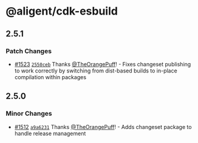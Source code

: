 # @aligent/cdk-esbuild

## 2.5.1

### Patch Changes

- [#1523](https://github.com/aligent/cdk-constructs/pull/1523) [`2550ceb`](https://github.com/aligent/cdk-constructs/commit/2550cebd411cf2cfd5b92deba17e18a5a3d3d012) Thanks [@TheOrangePuff](https://github.com/TheOrangePuff)! - Fixes changeset publishing to work correctly by switching from dist-based builds to in-place compilation within packages

## 2.5.0

### Minor Changes

- [#1512](https://github.com/aligent/cdk-constructs/pull/1512) [`a9a6231`](https://github.com/aligent/cdk-constructs/commit/a9a62319e4528ac2d23f3af96e96cb2427f242f8) Thanks [@TheOrangePuff](https://github.com/TheOrangePuff)! - Adds changeset package to handle release management
